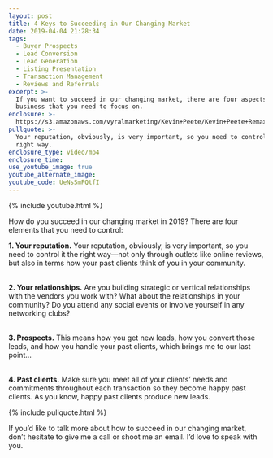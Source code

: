 ```yaml
---
layout: post
title: 4 Keys to Succeeding in Our Changing Market
date: 2019-04-04 21:28:34
tags:
  - Buyer Prospects
  - Lead Conversion
  - Lead Generation
  - Listing Presentation
  - Transaction Management
  - Reviews and Referrals
excerpt: >-
  If you want to succeed in our changing market, there are four aspects of your
  business that you need to focus on.
enclosure: >-
  https://s3.amazonaws.com/vyralmarketing/Kevin+Peete/Kevin+Peete+Remax+Patriots+_+4+Keys+to+Succeeding+in+Our+Changing+Market.mp4
pullquote: >-
  Your reputation, obviously, is very important, so you need to control it the
  right way.
enclosure_type: video/mp4
enclosure_time:
use_youtube_image: true
youtube_alternate_image:
youtube_code: UeNsSmPQtfI
---
```


{% include youtube.html %}

How do you succeed in our changing market in 2019? There are four elements that you need to control:

**1. Your reputation.** Your reputation, obviously, is very important, so you need to control it the right way—not only through outlets like online reviews, but also in terms how your past clients think of you in your community.

<br>**2. Your relationships.** Are you building strategic or vertical relationships with the vendors you work with? What about the relationships in your community? Do you attend any social events or involve yourself in any networking clubs?

<br>**3. Prospects.** This means how you get new leads, how you convert those leads, and how you handle your past clients, which brings me to our last point...

<br>**4. Past clients.** Make sure you meet all of your clients’ needs and commitments throughout each transaction so they become happy past clients. As you know, happy past clients produce new leads.&nbsp;

{% include pullquote.html %}

If you’d like to talk more about how to succeed in our changing market, don’t hesitate to give me a call or shoot me an email. I’d love to speak with you.<br>&nbsp;